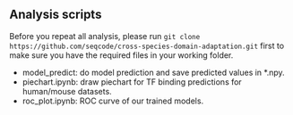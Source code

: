 ## Analysis scripts

Before you repeat all analysis, please run ```git clone https://github.com/seqcode/cross-species-domain-adaptation.git``` first to make sure you have the required files in your working folder.


- model_predict: do model prediction and save predicted values in *.npy.
- piechart.ipynb: draw piechart for TF binding predictions for human/mouse datasets.
- roc_plot.ipynb: ROC curve of our trained models.
